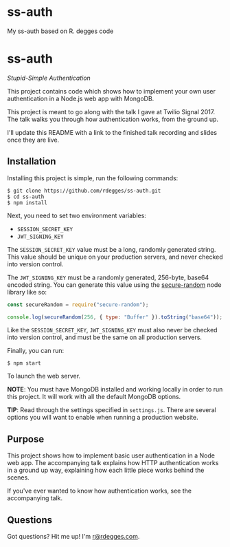 # ss-auth
My ss-auth based on R. degges code

# ss-auth

*Stupid-Simple Authentication*

This project contains code which shows how to implement your own user
authentication in a Node.js web app with MongoDB.

This project is meant to go along with the talk I gave at Twilio Signal 2017.
The talk walks you through how authentication works, from the ground up.

I'll update this README with a link to the finished talk recording and slides
once they are live.


## Installation

Installing this project is simple, run the following commands:

```console
$ git clone https://github.com/rdegges/ss-auth.git
$ cd ss-auth
$ npm install
```

Next, you need to set two environment variables:

- `SESSION_SECRET_KEY`
- `JWT_SIGNING_KEY`

The `SESSION_SECRET_KEY` value must be a long, randomly generated string.  This
value should be unique on your production servers, and never checked into
version control.

The `JWT_SIGNING_KEY` must be a randomly generated, 256-byte, base64 encoded
string.  You can generate this value using the [secure-random][] node library
like so:

```javascript
const secureRandom = require("secure-random");

console.log(secureRandom(256, { type: "Buffer" }).toString("base64"));
```

Like the `SESSION_SECRET_KEY`, `JWT_SIGNING_KEY` must also never be checked into
version control, and must be the same on all production servers.

Finally, you can run:

```console
$ npm start
```

To launch the web server.

**NOTE**: You must have MongoDB installed and working locally in order to run
this project.  It will work with all the default MongoDB options.

**TIP**: Read through the settings specified in `settings.js`.  There are
several options you will want to enable when running a production website.


## Purpose

This project shows how to implement basic user authentication in a Node web app.
The accompanying talk explains how HTTP authentication works in a ground up way,
explaining how each little piece works behind the scenes.

If you've ever wanted to know how authentication works, see the accompanying
talk.


## Questions

Got questions?  Hit me up!  I'm [r@rdegges.com](mailto:r@rdegges.com).


  [secure-random]: https://www.npmjs.com/package/secure-random "Secure Random on NPM"

